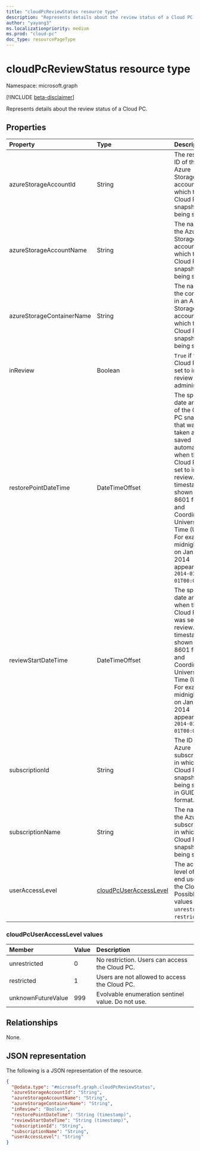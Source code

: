 ```yaml
---
title: "cloudPcReviewStatus resource type"
description: "Represents details about the review status of a Cloud PC."
author: "yayang3"
ms.localizationpriority: medium
ms.prod: "cloud-pc"
doc_type: resourcePageType
---
```


# cloudPcReviewStatus resource type

Namespace: microsoft.graph

[!INCLUDE [beta-disclaimer](../../includes/beta-disclaimer.md)]

Represents details about the review status of a Cloud PC.

## Properties
|Property|Type|Description|
|:---|:---|:---|
|azureStorageAccountId|String|The resource ID of the Azure Storage account in which the Cloud PC snapshot is being saved.|
|azureStorageAccountName|String|The name of the Azure Storage account in which the Cloud PC snapshot is being saved.|
|azureStorageContainerName|String|The name of the container in an Azure Storage account in which the Cloud PC snapshot is being saved.|
|inReview|Boolean| `True` if the Cloud PC is set to in review by the administrator.|
|restorePointDateTime|DateTimeOffset|The specific date and time of the Cloud PC snapshot that was taken and saved automatically, when the Cloud PC is set to in review. The timestamp is shown in ISO 8601 format and Coordinated Universal Time (UTC). For example, midnight UTC on Jan 1, 2014 appears as `2014-01-01T00:00:00Z`.|
|reviewStartDateTime|DateTimeOffset|The specific date and time when the Cloud PC was set to in review. The timestamp is shown in ISO 8601 format and Coordinated Universal Time (UTC). For example, midnight UTC on Jan 1, 2014 appears as `2014-01-01T00:00:00Z`.|
|subscriptionId|String|The ID of the Azure subscription in which the Cloud PC snapshot is being saved, in GUID format.|
|subscriptionName|String|The name of the Azure subscription in which the Cloud PC snapshot is being saved.|
|userAccessLevel|[cloudPcUserAccessLevel](#cloudpcuseraccesslevel-values)|The access level of the end user on the Cloud PC. Possible values are: `unrestricted`, `restricted`.|

### cloudPcUserAccessLevel values

|Member|Value|Description|
|:---|:---|:---|
|unrestricted|0|No restriction. Users can access the Cloud PC.|
|restricted|1|Users are not allowed to access the Cloud PC.|
|unknownFutureValue|999|Evolvable enumeration sentinel value. Do not use.|


## Relationships
None.

## JSON representation
The following is a JSON representation of the resource.
<!-- {
  "blockType": "resource",
  "@odata.type": "microsoft.graph.cloudPcReviewStatus"
}
-->
``` json
{
  "@odata.type": "#microsoft.graph.cloudPcReviewStatus",
  "azureStorageAccountId": "String",
  "azureStorageAccountName": "String",
  "azureStorageContainerName": "String",
  "inReview": "Boolean",
  "restorePointDateTime": "String (timestamp)",
  "reviewStartDateTime": "String (timestamp)",
  "subscriptionId": "String",
  "subscriptionName": "String",
  "userAccessLevel": "String"
}
```

